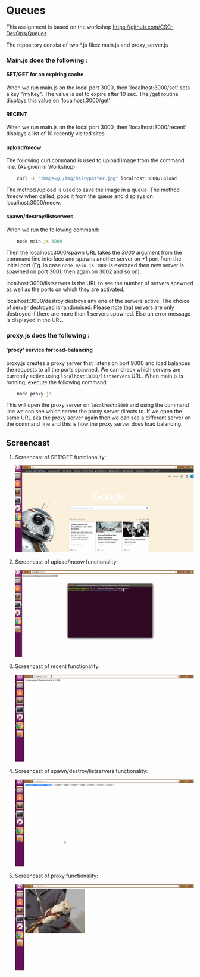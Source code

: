 # Queues

This assignment is based on the workshop https://github.com/CSC-DevOps/Queues

The repository consist of two *.js files: main.js and proxy_server.js

### Main.js does the following : 

#### SET/GET for an expiring cache
    
When we run main.js on the local port 3000, then 'localhost:3000/set' sets a key "myKey". 
The value is set to expire after 10 sec. The /get routine displays this value on 'localhost:3000/get'

#### RECENT

When we run main.js on the local port 3000, then 'localhost:3000/recent' displays a list of 10 recently visited sites

#### upload/meow
    
The following curl command is used to upload image from the command line. (As given in Workshop)

```bash
    curl -F "image=@./img/hairypotter.jpg" localhost:3000/upload
```

The method /upload is used to save the image in a queue. The method /meow when called, pops it from the queue and displays on localhost:3000/meow.

#### spawn/destroy/listservers

When we run the following command:

```javascript
	node main.js 3000
```
Then the localhost:3000/spawn URL takes the *3000* argument from the command line interface and spawns another server on +1 port from the initial port (Eg. in case `node main.js 3000` is executed then new server is spawned on port 3001, then again on 3002 and so on).

localhost:3000/listservers is the URL to see the number of servers spawned as well as the ports on which they are activated.

localhost:3000/destroy destroys any one of the servers active. The choice of server destroyed is randomised. Please note that servers are only destroyed if there are more than 1 servers spawned. Else an error message is displayed in the URL.   

### proxy.js does the following : 

#### 'proxy' service for load-balancing
    
proxy.js creates a proxy server that listens on port 9000 and load balances the requests to all the ports spawned. We can check which servers are currently active using `localhost:3000/listservers` URL. When main.js is running, execute the following command:

```javascript
    node proxy.js
```

This will open the proxy server on `localhost:9000` and using the command line we can see which server the proxy server directs to. If we open the same URL aka the proxy server again then we can see a different server on the command line and this is how the proxy server does load balancing.

## Screencast

1. Screencast of SET/GET functionality:

	[![setget](https://github.com/akhan7/DevOps/blob/master/HW3/Screencast/setget.gif)](#SET/GET)

2. Screencast of upload/meow functionality:

	[![meow](https://github.com/akhan7/DevOps/blob/master/HW3/Screencast/meow.gif)](#meow)

3. Screencast of recent functionality:

	[![recent](https://github.com/akhan7/DevOps/blob/master/HW3/Screencast/recent.gif)](#recent)

4. Screencast of spawn/destroy/listservers functionality:

	[![spawn](https://github.com/akhan7/DevOps/blob/master/HW3/Screencast/spawn.gif)](#spawn)

5. Screencast of proxy functionality:

	[![proxy](https://github.com/akhan7/DevOps/blob/master/HW3/Screencast/proxy.gif)](#proxy)

